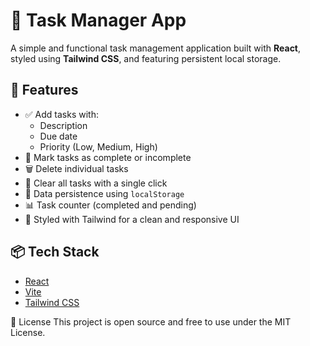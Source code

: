 # 📝 Task Manager App

A simple and functional task management application built with **React**, styled using **Tailwind CSS**, and featuring persistent local storage.

## 🚀 Features

- ✅ Add tasks with:
  - Description
  - Due date
  - Priority (Low, Medium, High)
- 🔄 Mark tasks as complete or incomplete
- 🗑 Delete individual tasks
- 🧹 Clear all tasks with a single click
- 💾 Data persistence using `localStorage`
- 📊 Task counter (completed and pending)
- 🎨 Styled with Tailwind for a clean and responsive UI

## 📦 Tech Stack

- [React](https://reactjs.org/)
- [Vite](https://vitejs.dev/)
- [Tailwind CSS](https://tailwindcss.com/)

📄 License
This project is open source and free to use under the MIT License.
